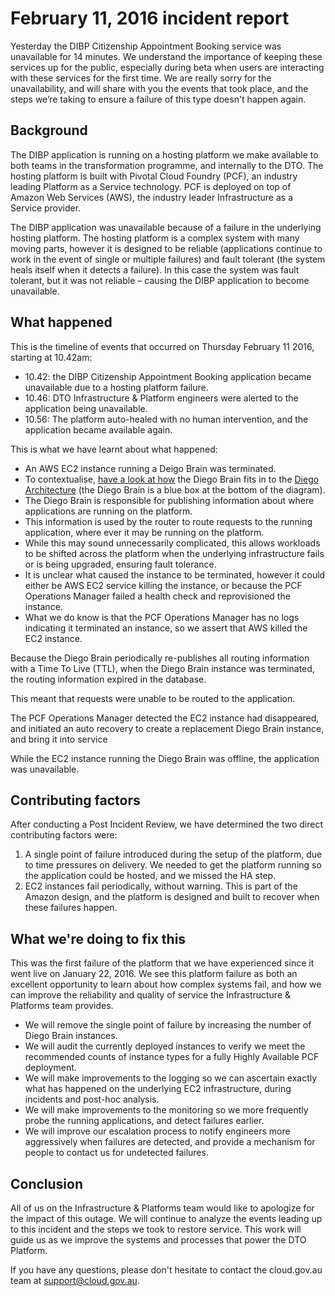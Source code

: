 # February 11, 2016 incident report

Yesterday the DIBP Citizenship Appointment Booking service was unavailable for 14 minutes. We understand the importance of keeping these services up for the public, especially during beta when users are interacting with these services for the first time. We are really sorry for the unavailability, and will share with you the events that took place, and the steps we’re taking to ensure a failure of this type doesn't happen again.

## Background

The DIBP application is running on a hosting platform we make available to both teams in the transformation programme, and internally to the DTO. The hosting platform is built with Pivotal Cloud Foundry (PCF), an industry leading Platform as a Service technology. PCF is deployed on top of Amazon Web Services (AWS), the industry leader Infrastructure as a Service provider.

The DIBP application was unavailable because of a failure in the underlying hosting platform. The hosting platform is a complex system with many moving parts, however it is designed to be reliable (applications continue to work in the event of single or multiple failures) and fault tolerant (the system heals itself when it detects a failure). In this case the system was fault tolerant, but it was not reliable – causing the DIBP application to become unavailable.

## What happened

This is the timeline of events that occurred on Thursday February 11 2016, starting at 10.42am:

 - 10.42: the DIBP Citizenship Appointment Booking application became unavailable due to a hosting platform failure.
 - 10.46: DTO Infrastructure & Platform engineers were alerted to the application being unavailable.
 - 10.56: The platform auto-healed with no human intervention, and the application became available again.

This is what we have learnt about what happened:

 - An AWS EC2 instance running a Deigo Brain was terminated.
 - To contextualise, [have a look at how](https://github.com/cloudfoundry-incubator/diego-design-notes/raw/master/diego-overview.png) the Diego Brain fits in to the [Diego Architecture](https://github.com/cloudfoundry-incubator/diego-design-notes) (the Diego Brain is a blue box at the bottom of the diagram).
 - The Diego Brain is responsible for publishing information about where applications are running on the platform.
 - This information is used by the router to route requests to the running application, where ever it may be running on the platform.
 - While this may sound unnecessarily complicated, this allows workloads to be shifted across the platform when the underlying infrastructure fails or is being upgraded, ensuring fault tolerance.
 - It is unclear what caused the instance to be terminated, however it could either be AWS EC2 service killing the instance, or because the PCF Operations Manager failed a health check and reprovisioned the instance.
 - What we do know is that the PCF Operations Manager has no logs indicating it terminated an instance, so we assert that AWS killed the EC2 instance.

Because the Diego Brain periodically re-publishes all routing information with a Time To Live (TTL), when the Diego Brain instance was terminated, the routing information expired in the database.

This meant that requests were unable to be routed to the application.

The PCF Operations Manager detected the EC2 instance had disappeared, and initiated an auto recovery to create a replacement Diego Brain instance, and bring it into service

While the EC2 instance running the Diego Brain was offline, the application was unavailable.

## Contributing factors

After conducting a Post Incident Review, we have determined the two direct contributing factors were:

 1. A single point of failure introduced during the setup of the platform, due to time pressures on delivery. We needed to get the platform running so the application could be hosted, and we missed the HA step.
 2. EC2 instances fail periodically, without warning. This is part of the Amazon design, and the platform is designed and built to recover when these failures happen.

## What we're doing to fix this

This was the first failure of the platform that we have experienced since it went live on January 22, 2016. We see this platform failure as both an excellent opportunity to learn about how complex systems fail, and how we can improve the reliability and quality of service the Infrastructure & Platforms team provides.

 - We will remove the single point of failure by increasing the number of Diego Brain instances.
 - We will audit the currently deployed instances to verify we meet the recommended counts of instance types for a fully Highly Available PCF deployment.
 - We will make improvements to the logging so we can ascertain exactly what has happened on the underlying EC2 infrastructure, during incidents and post-hoc analysis.
 - We will make improvements to the monitoring so we more frequently probe the running applications, and detect failures earlier.
 - We will improve our escalation process to notify engineers more aggressively when failures are detected, and provide a mechanism for people to contact us for undetected failures.

## Conclusion

All of us on the Infrastructure & Platforms team would like to apologize for the impact of this outage. We will continue to analyze the events leading up to this incident and the steps we took to restore service. This work will guide us as we improve the systems and processes that power the DTO Platform.

If you have any questions, please don't hesitate to contact the cloud.gov.au team at support@cloud.gov.au.
